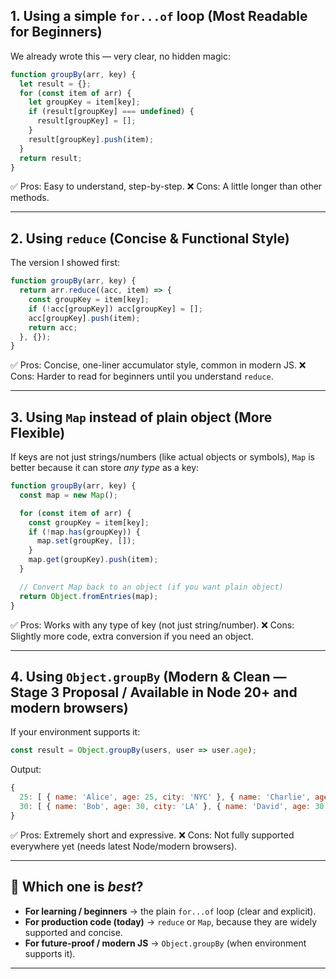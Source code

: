 

## 1. **Using a simple `for...of` loop (Most Readable for Beginners)**

We already wrote this — very clear, no hidden magic:

```javascript
function groupBy(arr, key) {
  let result = {};
  for (const item of arr) {
    let groupKey = item[key];
    if (result[groupKey] === undefined) {
      result[groupKey] = [];
    }
    result[groupKey].push(item);
  }
  return result;
}
```

✅ Pros: Easy to understand, step-by-step.
❌ Cons: A little longer than other methods.

---

## 2. **Using `reduce` (Concise & Functional Style)**

The version I showed first:

```javascript
function groupBy(arr, key) {
  return arr.reduce((acc, item) => {
    const groupKey = item[key];
    if (!acc[groupKey]) acc[groupKey] = [];
    acc[groupKey].push(item);
    return acc;
  }, {});
}
```

✅ Pros: Concise, one-liner accumulator style, common in modern JS.
❌ Cons: Harder to read for beginners until you understand `reduce`.

---

## 3. **Using `Map` instead of plain object (More Flexible)**

If keys are not just strings/numbers (like actual objects or symbols), `Map` is better because it can store *any type* as a key:

```javascript
function groupBy(arr, key) {
  const map = new Map();

  for (const item of arr) {
    const groupKey = item[key];
    if (!map.has(groupKey)) {
      map.set(groupKey, []);
    }
    map.get(groupKey).push(item);
  }

  // Convert Map back to an object (if you want plain object)
  return Object.fromEntries(map);
}
```

✅ Pros: Works with any type of key (not just string/number).
❌ Cons: Slightly more code, extra conversion if you need an object.

---

## 4. **Using `Object.groupBy` (Modern & Clean — Stage 3 Proposal / Available in Node 20+ and modern browsers)**

If your environment supports it:

```javascript
const result = Object.groupBy(users, user => user.age);
```

Output:

```javascript
{
  25: [ { name: 'Alice', age: 25, city: 'NYC' }, { name: 'Charlie', age: 25, city: 'NYC' } ],
  30: [ { name: 'Bob', age: 30, city: 'LA' }, { name: 'David', age: 30, city: 'NYC' } ]
}
```

✅ Pros: Extremely short and expressive.
❌ Cons: Not fully supported everywhere yet (needs latest Node/modern browsers).

---

## 🚀 Which one is *best*?

* **For learning / beginners** → the plain `for...of` loop (clear and explicit).
* **For production code (today)** → `reduce` or `Map`, because they are widely supported and concise.
* **For future-proof / modern JS** → `Object.groupBy` (when environment supports it).

---
